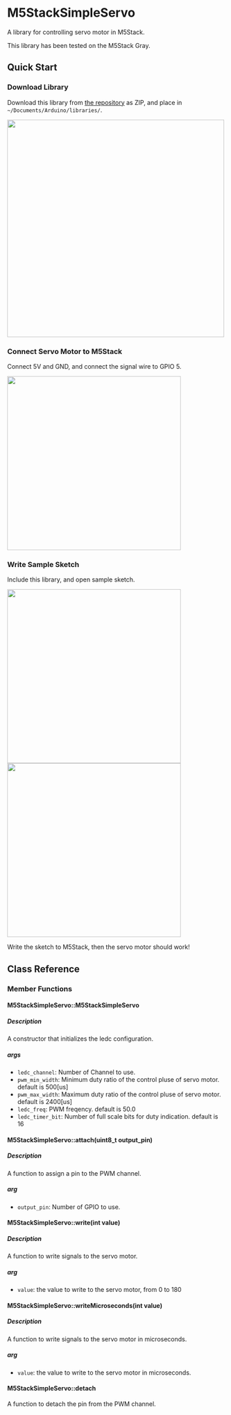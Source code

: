 # M5StackSimpleServo

A library for controlling servo motor in M5Stack.

This library has been tested on the M5Stack Gray.

## Quick Start

### Download Library

Download this library from [the repository](https://github.com/fjnkt98/M5StackSimpleServo) as ZIP, and place in `~/Documents/Arduino/libraries/`.

<img src="https://user-images.githubusercontent.com/50233866/76162594-8304e400-6182-11ea-848a-f3021da26a2c.png" width="500px">

### Connect Servo Motor to M5Stack

Connect 5V and GND, and connect the signal wire to GPIO 5.

<img src="https://user-images.githubusercontent.com/50233866/76162618-a7f95700-6182-11ea-88bb-f6b9eb7ac1a2.jpg" width="400px">

### Write Sample Sketch

Include this library, and open sample sketch.

<img src="https://user-images.githubusercontent.com/50233866/76162712-b3994d80-6183-11ea-9ca2-61c6d15de801.png" width="400px">


<img src="https://user-images.githubusercontent.com/50233866/76162737-d166b280-6183-11ea-9ab3-6796fcc58487.png" width="400px">

Write the sketch to M5Stack, then the servo motor should work!

## Class Reference

### Member Functions

#### M5StackSimpleServo::M5StackSimpleServo

##### Description

A constructor that initializes the ledc configuration.

##### args

- `ledc_channel`: Number of Channel to use.
- `pwm_min_width`: Minimum duty ratio of the control pluse of servo motor. default is 500[us]
- `pwm_max_width`: Maximum duty ratio of the control pluse of servo motor. default is 2400[us]
- `ledc_freq`: PWM freqency. default is 50.0
- `ledc_timer_bit`: Number of full scale bits for duty indication. default is 16

#### M5StackSimpleServo::attach(uint8_t output_pin)

##### Description

A function to assign a pin to the PWM channel.

##### arg

- `output_pin`: Number of GPIO to use.

#### M5StackSimpleServo::write(int value)

##### Description

A function to write signals to the servo motor.

##### arg

- `value`: the value to write to the servo motor, from 0 to 180

#### M5StackSimpleServo::writeMicroseconds(int value)

##### Description

A function to write signals to the servo motor in microseconds.

##### arg

- `value`: the value to write to the servo motor in microseconds.

#### M5StackSimpleServo::detach

A function to detach the pin from the PWM channel.
